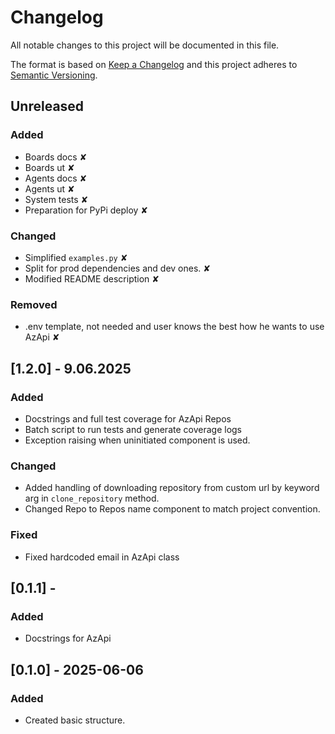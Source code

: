 # Changelog
All notable changes to this project will be documented in this file.

The format is based on [Keep a Changelog](https://keepachangelog.com/en/1.0.0/)
and this project adheres to [Semantic Versioning](https://semver.org/spec/v2.0.0.html).

## Unreleased
### Added 
- Boards docs ✘
- Boards ut ✘
- Agents docs ✘
- Agents ut ✘
- System tests ✘
- Preparation for PyPi deploy ✘

### Changed
- Simplified `examples.py` ✘
- Split for prod dependencies and dev ones. ✘
- Modified README description ✘

### Removed
- .env template, not needed and user knows the best how he wants to use AzApi ✘


## [1.2.0] - 9.06.2025
### Added
- Docstrings and full test coverage for AzApi Repos
- Batch script to run tests and generate coverage logs
- Exception raising when uninitiated component is used.

### Changed
- Added handling of downloading repository from custom url by keyword arg in `clone_repository` method.
- Changed Repo to Repos name component to match project convention.

### Fixed
- Fixed hardcoded email in AzApi class


## [0.1.1] - 
### Added
- Docstrings for AzApi

## [0.1.0] - 2025-06-06
### Added
- Created basic structure.
